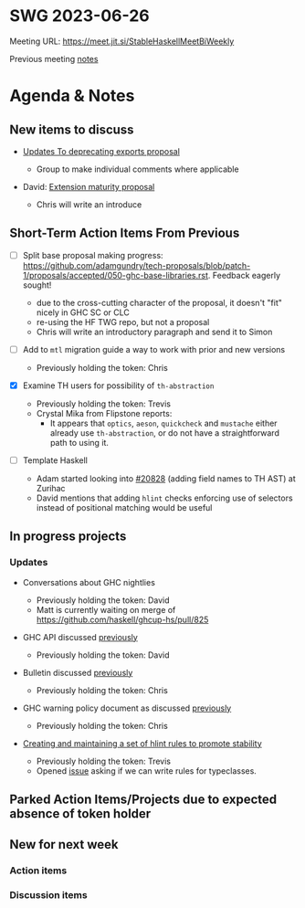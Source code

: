 SWG 2023-06-26
==============

Meeting URL: https://meet.jit.si/StableHaskellMeetBiWeekly

Previous meeting [notes](https://github.com/haskellfoundation/stability/blob/main/meetings/2023-06-12.md)

# Agenda & Notes

## New items to discuss

- [Updates To deprecating exports proposal](https://github.com/ghc-proposals/ghc-proposals/pull/595)
  - Group to make individual comments where applicable

- David: [Extension maturity proposal](https://edit.smart-cactus.org/67RE3rOMQqClD6n-IlGgCA)
  - Chris will write an introduce

## Short-Term Action Items From Previous

- [ ] Split base proposal making progress: https://github.com/adamgundry/tech-proposals/blob/patch-1/proposals/accepted/050-ghc-base-libraries.rst. Feedback eagerly sought!
    - due to the cross-cutting character of the proposal, it doesn't "fit" nicely in GHC SC or CLC
    - re-using the HF TWG repo, but not a proposal
    - Chris will write an introductory paragraph and send it to Simon

- [ ] Add to `mtl` migration guide a way to work with prior and new versions
  - Previously holding the token: Chris

- [x] Examine TH users for possibility of `th-abstraction`
  - Previously holding the token: Trevis
  - Crystal Mika from Flipstone reports:
    - It appears that `optics`, `aeson`, `quickcheck` and `mustache` either already use `th-abstraction`, or do not have a straightforward path to using it.

- [ ] Template Haskell
  - Adam started looking into [#20828](https://gitlab.haskell.org/ghc/ghc/-/issues/20828) (adding field names to TH AST) at Zurihac
  - David mentions that adding `hlint` checks enforcing use of
    selectors instead of positional matching would be useful

## In progress projects
### Updates

  - Conversations about GHC nightlies
    - Previously holding the token: David
    - Matt is currently waiting on merge of https://github.com/haskell/ghcup-hs/pull/825

  - GHC API discussed [previously](https://github.com/haskellfoundation/stability/blob/main/meetings/2022-10-17.md)
    - Previously holding the token: David

  - Bulletin discussed [previously](https://github.com/haskellfoundation/stability/blob/main/meetings/2022-10-17.md)
    - Previously holding the token: Chris

  - GHC warning policy document as discussed [previously](https://github.com/haskellfoundation/stability/blob/main/meetings/2022-05-30.md)
    - Previously holding the token: Chris

  - [Creating and maintaining a set of hlint rules to promote stability](https://github.com/haskellfoundation/stability/pull/14)
    - Previously holding the token: Trevis
    - Opened [issue](https://github.com/ndmitchell/hlint/issues/1440) asking if we can write rules for typeclasses.

## Parked Action Items/Projects due to expected absence of token holder

## New for next week
### Action items

### Discussion items

